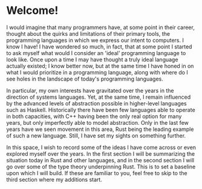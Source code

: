 # Welcome!

I would imagine that many programmers have, at some point in their career, thought about the quirks and limitations of their primary tools, the programming languages in which we express our intent to computers. I know I have! I have wondered so much, in fact, that at some point I started to ask myself what would I consider an 'ideal' programming language to look like. Once upon a time I may have thought a truly ideal language actually existed; I know better now, but at the same time I have honed in on what I would prioritize in a programming language, along with where do I see holes in the landscape of today's programming languages. 

In particular, my own interests have gravitated over the years in the direction of systems languages. Yet, at the same time, I remain influenced by the advanced levels of abstraction possible in higher-level languages such as Haskell. Historically there have been few languages able to operate in both capacities, with C++ having been the only real option for many years, but only imperfectly able to model abstraction. Only in the last few years have we seen movement in this area, Rust being the leading example of such a new language. Still, I have set my sights on something further.

In this space, I wish to record some of the ideas I have come across or even explored myself over the years. In the first section
I will be summarizing the situation today in Rust and other languages, and in the second section I will go over some of the type theory
underpinning Rust. This is to set a baseline upon which I will build. If these are familiar to you, feel free to skip
to the third section where my additions start.
